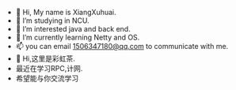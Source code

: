- 👋 Hi, My name is XiangXuhuai.
- 🏫 I’m studying in NCU.
- 👀 I’m interested java and back end.
- 🌱 I’m currently learning Netty and OS.
- 📫 you can email 1506347180@qq.com to communicate with me.
- 🌈 Hi,这里是彩虹茶.
-    最近在学习RPC,计网.
-    希望能与你交流学习
<!---
Rainbowltea/Rainbowltea is a ✨ special ✨ repository because its `README.md` (this file) appears on your GitHub profile.
You can click the Preview link to take a look at your changes.
--->
